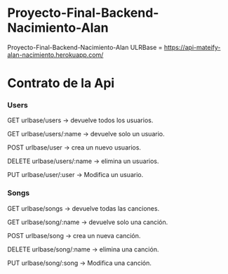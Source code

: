 # Proyecto-Final-Backend-Nacimiento-Alan
Proyecto-Final-Backend-Nacimiento-Alan
ULRBase = https://api-mateify-alan-nacimiento.herokuapp.com/

<h1>Contrato de la Api</h1>


<h3>Users </h3>

GET urlbase/users -> devuelve todos los usuarios. 

GET urlbase/users/:name -> devuelve solo un usuario.

POST urlbase/user -> crea un nuevo usuarios.

DELETE urlbase/users/:name -> elimina un usuarios.

PUT urlbase/user/:user -> Modifica un usuario.


<h3>Songs</h3>

GET urlbase/songs -> devuelve todas las canciones. 

GET urlbase/song/:name -> devuelve solo una canción.

POST urlbase/song -> crea un nueva canción.

DELETE urlbase/song/:name -> elimina una canción.

PUT urlbase/song/:song -> Modifica una canción.
